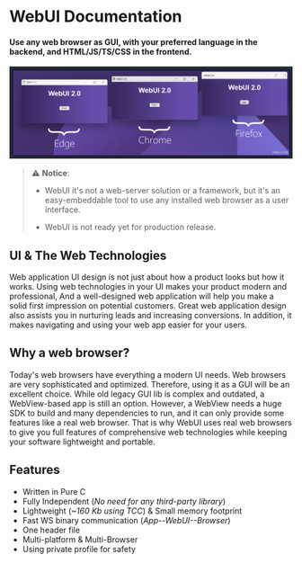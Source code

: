 # WebUI Documentation

#### Use any web browser as GUI, with your preferred language in the backend, and HTML/JS/TS/CSS in the frontend.

![ScreenShot](data/screenshot.png)

> :warning: **Notice**:
> 
> * WebUI it's not a web-server solution or a framework, but it's an easy-embeddable tool to use any installed web browser as a user interface.
> 
> * WebUI is not ready yet for production release.

## UI & The Web Technologies

Web application UI design is not just about how a product looks but how it works. Using web technologies in your UI makes your product modern and professional, And a well-designed web application will help you make a solid first impression on potential customers. Great web application design also assists you in nurturing leads and increasing conversions. In addition, it makes navigating and using your web app easier for your users.

## Why a web browser?

Today's web browsers have everything a modern UI needs. Web browsers are very sophisticated and optimized. Therefore, using it as a GUI will be an excellent choice. While old legacy GUI lib is complex and outdated, a WebView-based app is still an option. However, a WebView needs a huge SDK to build and many dependencies to run, and it can only provide some features like a real web browser. That is why WebUI uses real web browsers to give you full features of comprehensive web technologies while keeping your software lightweight and portable.

## Features

- Written in Pure C
- Fully Independent (*No need for any third-party library*)
- Lightweight (*~160 Kb using TCC*) & Small memory footprint
- Fast WS binary communication (*App--WebUI--Browser*)
- One header file
- Multi-platform & Multi-Browser
- Using private profile for safety
